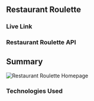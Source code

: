 ## Restaurant Roulette

### Live Link

### Restaurant Roulette API

## Summary

![Restaurant Roulette Homepage](https://i.imgur.com/QwfS6Wa.jpg)

### Technologies Used